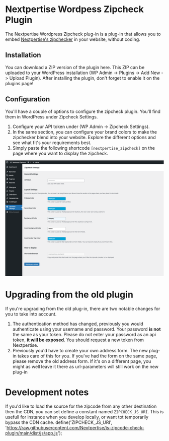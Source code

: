 # Nextpertise Wordpess Zipcheck Plugin
The Nextpertise Wordpress Zipcheck plug-in is a plug-in that allows you to embed [Nextpertise's zipchecker](https://nextpertise.nl/postcode-check/) in your website, without coding.

## Installation
You can download a ZIP version of the plugin here. This ZIP can be uploaded to your WordPress installation (WP Admin -> Plugins -> Add New -> Upload Plugin). After installing the plugin, don't forget to enable it on the plugins page!

## Configuration
You'll have a couple of options to configure the zipcheck plugin. You'll find them in WordPress under Zipcheck Settings.
1) Configure your API token under (WP Admin -> Zipcheck Settings). 
2) In the same section, you can configure your brand colors to make the zipchecker blend into your website. Explore the different options and see what fit's your requirements best.
3) Simply paste the following shortcode `[nextpertise_zipcheck]` on the page where you want to display the zipcheck.

![Example of the settings](./assets/img/screenshot.png "Settings Page")

# Upgrading from the old plugin
If you're upgrading from the old plug-in, there are two notable changes for you to take into account.
1) The authentication method has changed, previously you would authenticate using your username and password. Your password **is not** the same as your token. Please do not enter your password as an api token, **it will be exposed**. You should request a new token from Nextpertise.
2) Previously you'd have to create your own address form. The new plug-in takes care of this for you. If you've had the form on the same page, please remove the old address form. If it's on a different page, you might as well leave it there as url-parameters will still work on the new plug-in

# Development notes
If you'd like to load the source for the zipcode from any other destination then the CDN, you can set define a constant named `ZIPCHECK_JS_URI`. This is usefull for instance when you develop locally, or want tot temporarily bypass the CDN cache.
define('ZIPCHECK_JS_URI', 'https://raw.githubusercontent.com/Nextpertise/js-zipcode-check-plugin/main/dist/js/app.js');